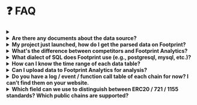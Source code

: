 # ❓ FAQ

<details>

<summary></summary>



</details>

<details>

<summary><strong>Are there any documents about the data source?</strong></summary>

There are 3 data sources:

1. On-chain data (DeFi, NFTs, GameFi and etc.)
2. Off-chain data (i.e some token prices come from the Coingecko API)
3. Data uploaded by community

</details>

<details>

<summary><strong>My project just launched, how do I get the parsed data on Footprint?</strong></summary>

If your project is on one of our launched chains, you can submit your contract address to us for parsing via [https://www.notion.so/Contract-Addresses-7989b1592ad24011a508ce3db601bb32](https://www.notion.so/Contract-Addresses-7989b1592ad24011a508ce3db601bb32)

</details>

<details>

<summary><strong>What's the difference between competitors and Footprint Analytics?</strong></summary>

1. No code experience, users can easily analyse the data on the chain without writing SQL
2. Cross-chain analysis supported
3. Combination of on-chain and off-chain data analysis supported
4. Ability to upload own data
5. Semantic data, and users can quickly understand the complex data on the chain.

</details>

<details>

<summary><strong>What dialect of SQL does Footprint use (e.g., postgresql, mysql, etc.)?</strong></summary>

For fast querying, we use Doris (an OLAP DB), which supports the American National Standards Institute (ANSI).

</details>

<details>

<summary><strong>How can I know the time range of each data table?</strong></summary>

You can open the[ Footprint Datasets & Data Dictionary](https://www.footprint.network/@Footprint/Footprint-Datasets-Data-Dictionary) dashboard and see the 'Time Period'and 'Table Description' for each data table. You can click on the hyperlink for each data table to see the details.

</details>

<details>

<summary><strong>Can I upload data to Footprint Analytics for analysis?</strong></summary>

Yes. Footprint Analytics supports 2 ways to upload your data and cross-analyse it with existing data.

1. Using a CSV or Excel file (see [more](https://www.footprint.network/chart/custom-upload))
2. Using API upload (see [api.md](guides/api/api.md "mention"))

</details>

<details>

<summary><strong>Do you have a log / event / function call table of each chain for now? I can’t find them on your website.</strong></summary>

We do have these data tables, but the amount of raw data is too large and not yet available to the public. If you need to use them, you can join [our Discord community](https://discord.gg/3HYaR6USM7) and contact the administrator to get access to them.

</details>

<details>

<summary><strong>Which field can we use to distinguish between ERC20 / 721 / 1155 standards? Which public chains are supported?</strong></summary>

We don't currently distinguish between ERC20 / 721 / 1155, we are already working on it.

</details>
